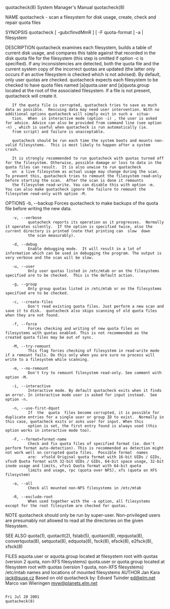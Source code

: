 quotacheck(8)                                                                              System Manager's Manual                                                                              quotacheck(8)



NAME
       quotacheck - scan a filesystem for disk usage, create, check and repair quota files

SYNOPSIS
       quotacheck [ -gubcfinvdMmR ] [ -F quota-format ] -a | filesystem

DESCRIPTION
       quotacheck  examines each filesystem, builds a table of current disk usage, and compares this table against that recorded in the disk quota file for the filesystem (this step is omitted if option -c
       is specified). If any inconsistencies are detected, both the quota file and the current system copy of the incorrect quotas are updated (the latter only occurs if an  active  filesystem  is  checked
       which  is not advised).  By default, only user quotas are checked.  quotacheck expects each filesystem to be checked to have quota files named [a]quota.user and [a]quota.group located at the root of
       the associated filesystem.  If a file is not present, quotacheck will create it.

       If the quota file is corrupted, quotacheck tries to save as much data as possible.  Rescuing data may need user intervention. With no additional options quotacheck will simply exit in such a  situa-
       tion.  When  in interactive mode (option -i) , the user is asked for advice. Advice can also be provided from command line (see option -n) , which is useful when quotacheck is run automatically (ie.
       from script) and failure is unacceptable.

       quotacheck should be run each time the system boots and mounts non-valid filesystems.  This is most likely to happen after a system crash.

       It is strongly recommended to run quotacheck with quotas turned off for the filesystem. Otherwise, possible damage or loss to data in the quota files can result.  It is also unwise to run quotacheck
       on  a live filesystem as actual usage may change during the scan.  To prevent this, quotacheck tries to remount the filesystem read-only before starting the scan.  After the scan is done it remounts
       the filesystem read-write. You can disable this with option -m.  You can also make quotacheck ignore the failure to remount the filesystem read-only with option -M.

OPTIONS
       -b, --backup
              Forces quotacheck to make backups of the quota file before writing the new data.

       -v, --verbose
              quotacheck reports its operation as it progresses.  Normally it operates silently.  If the option is specified twice, also the current directory is printed (note that printing can  slow  down
              the scan measurably).

       -d, --debug
              Enable debugging mode.  It will result in a lot of information which can be used in debugging the program. The output is very verbose and the scan will be slow.

       -u, --user
              Only user quotas listed in /etc/mtab or on the filesystems specified are to be checked.  This is the default action.

       -g, --group
              Only group quotas listed in /etc/mtab or on the filesystems specified are to be checked.

       -c, --create-files
              Don't read existing quota files. Just perform a new scan and save it to disk.  quotacheck also skips scanning of old quota files when they are not found.

       -f, --force
              Forces checking and writing of new quota files on filesystems with quotas enabled. This is not recommended as the created quota files may be out of sync.

       -M, --try-remount
              This flag forces checking of filesystem in read-write mode if a remount fails. Do this only when you are sure no process will write to a filesystem while scanning.

       -m, --no-remount
              Don't try to remount filesystem read-only. See comment with option -M.

       -i, --interactive
              Interactive mode. By default quotacheck exits when it finds an error. In interactive mode user is asked for input instead.  See option -n.

       -n, --use-first-dquot
              If  the  quota  files become corrupted, it is possible for duplicate entries for a single user or group ID to exist.  Normally in this case, quotacheck exits or asks user for input. When this
              option is set, the first entry found is always used (this option works in interactive mode too).

       -F, --format=format-name
              Check and fix quota files of specified format (ie. don't perform format auto-detection). This is recommended as detection might not work well on corrupted quota files.  Possible format  names
              are:  vfsold Original quota format with 16-bit UIDs / GIDs, vfsv0 Quota format with 32-bit UIDs / GIDs, 64-bit space usage, 32-bit inode usage and limits, vfsv1 Quota format with 64-bit quota
              limits and usage, rpc (quota over NFS), xfs (quota on XFS filesystem)

       -a, --all
              Check all mounted non-NFS filesystems in /etc/mtab

       -R, --exclude-root
              When used together with the -a option, all filesystems except for the root filesystem are checked for quotas.


NOTE
       quotacheck should only be run by super-user. Non-privileged users are presumably not allowed to read all the directories on the given filesystem.


SEE ALSO
       quota(1), quotactl(2), fstab(5), quotaon(8), repquota(8), convertquota(8), setquota(8), edquota(8), fsck(8), efsck(8), e2fsck(8), xfsck(8)


FILES
       aquota.user or aquota.group
                      located at filesystem root with quotas (version 2 quota, non-XFS filesystems)
       quota.user or quota.group
                      located at filesystem root with quotas (version 1 quota, non-XFS filesystems)
       /etc/mtab      names and locations of mounted filesystems
AUTHOR
       Jan Kara <jack@suse.cz>
       Based on old quotacheck by:
       Edvard Tuinder <ed@elm.net>
       Marco van Wieringen <mvw@planets.elm.net>



                                                                                               Fri Jul 20 2001                                                                                  quotacheck(8)
